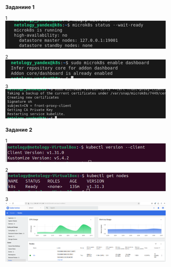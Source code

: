 ### Заданиие 1
   1 ![alt text](image.png)

   2 ![alt text](image-1.png)

   3 ![alt text](image-2.png)


### Задание 2

   1 ![alt text](image-3.png)

   2 ![alt text](image-4.png)

   3 ![alt text](image-5.png)